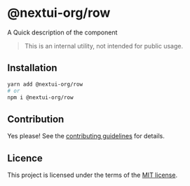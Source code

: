 # @nextui-org/row

A Quick description of the component

> This is an internal utility, not intended for public usage.

## Installation

```sh
yarn add @nextui-org/row
# or
npm i @nextui-org/row
```

## Contribution

Yes please! See the
[contributing guidelines](https://github.com/nextui-org/nextui/blob/master/CONTRIBUTING.md)
for details.

## Licence

This project is licensed under the terms of the
[MIT license](https://github.com/nextui-org/nextui/blob/master/LICENSE).